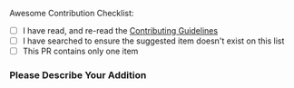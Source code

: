 <!--
  ##########################################
  # Malaysia Government Design System (MYDS)
  ##########################################
  Thank you for contributing to our awesome list!
  Please make sure you check each box below ( [x] ) after you have
  completed or verified the step. Please do not skip this template
  or your issue will be closed (and we'd rather not do that).

  Maintainers may disregard this template for organizational Pull Requests.
-->

Awesome Contribution Checklist:

<!-- *** If you do not abide by the Contributing Guidelines, your Pull Request WILL BE CLOSED -->

- [ ] I have read, and re-read the [Contributing Guidelines](https://github.com/govtechmy/myds-awesome/blob/main/CONTRIBUTING.md)
- [ ] I have searched to ensure the suggested item doesn't exist on this list
- [ ] This PR contains only one item

### Please Describe Your Addition